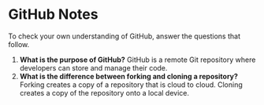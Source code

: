 # GitHub Notes

To check your own understanding of GitHub, answer the questions that follow.

1. **What is the purpose of GitHub?** GitHub is a remote Git repository where developers can store and manage their code.
1. **What is the difference between forking and cloning a repository?** Forking creates a copy of a repository that is cloud to cloud. Cloning creates a copy of the repository onto a local device.
